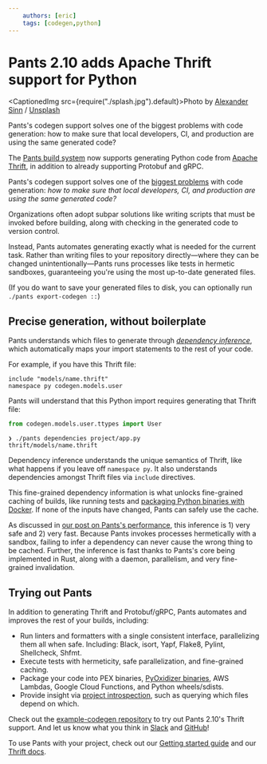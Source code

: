 ```yaml
---
    authors: [eric]
    tags: [codegen,python]
---
```


# Pants 2.10 adds Apache Thrift support for Python

<CaptionedImg src={require("./splash.jpg").default}>Photo by [Alexander Sinn](https://unsplash.com/@swimstaralex?utm_source=ghost&utm_medium=referral&utm_campaign=api-credit) / [Unsplash](https://unsplash.com/?utm_source=ghost&utm_medium=referral&utm_campaign=api-credit)</CaptionedImg>

Pants's codegen support solves one of the biggest problems with code generation: how to make sure that local developers, CI, and production are using the same generated code?

<!--truncate-->

The [Pants build system](https://www.pantsbuild.org/v2.11) now supports generating Python code from [Apache Thrift](https://thrift.apache.org/), in addition to already supporting Protobuf and gRPC.

Pants's codegen support solves one of the [biggest problems](https://stackoverflow.com/questions/893913/should-i-store-generated-code-in-source-control) with code generation: _how to make sure that local developers, CI, and production are using the same generated code?_

Organizations often adopt subpar solutions like writing scripts that must be invoked before building, along with checking in the generated code to version control.

Instead, Pants automates generating exactly what is needed for the current task. Rather than writing files to your repository directly—where they can be changed unintentionally—Pants runs processes like tests in hermetic sandboxes, guaranteeing you're using the most up-to-date generated files.

(If you do want to save your generated files to disk, you can optionally run `./pants export-codegen ::`)

## Precise generation, without boilerplate

Pants understands which files to generate through [_dependency inference_](./2020-10-29-dependency-inference/index.md), which automatically maps your import statements to the rest of your code.

For example, if you have this Thrift file:

```thrift
include "models/name.thrift"
namespace py codegen.models.user
```

Pants will understand that this Python import requires generating that Thrift file:

```python
from codegen.models.user.ttypes import User
```

```shell
❯ ./pants dependencies project/app.py
thrift/models/name.thrift
```

Dependency inference understands the unique semantics of Thrift, like what happens if you leave off `namespace py`. It also understands dependencies amongst Thrift files via `include` directives.

This fine-grained dependency information is what unlocks fine-grained caching of builds, like running tests and [packaging Python binaries with Docker](__GHOST_URL__/pants-pex-and-docker/). If none of the inputs have changed, Pants can safely use the cache.

As discussed in [our post on Pants's performance](__GHOST_URL__/fast-incremental-builds-speculation-cancellation/), this inference is 1) very safe and 2) very fast. Because Pants invokes processes hermetically with a sandbox, failing to infer a dependency can never cause the wrong thing to be cached. Further, the inference is fast thanks to Pants's core being implemented in Rust, along with a daemon, parallelism, and very fine-grained invalidation.

## Trying out Pants

In addition to generating Thrift and Protobuf/gRPC, Pants automates and improves the rest of your builds, including:

- Run linters and formatters with a single consistent interface, parallelizing them all when safe. Including: Black, isort, Yapf, Flake8, Pylint, Shellcheck, Shfmt.
- Execute tests with hermeticity, safe parallelization, and fine-grained caching.
- Package your code into PEX binaries, [PyOxidizer binaries](__GHOST_URL__/packaging-python-with-the-pyoxidizer-pants-plugin/), AWS Lambdas, Google Cloud Functions, and Python wheels/sdists.
- Provide insight via [project introspection](https://www.pantsbuild.org/v2.10/docs/project-introspection), such as querying which files depend on which.

Check out the [example-codegen repository](https://github.com/pantsbuild/example-codegen) to try out Pants 2.10's Thrift support. And let us know what you think in [Slack](https://www.pantsbuild.org/docs/getting-help) and [GitHub](https://github.com/pantsbuild/pants/issues)!

To use Pants with your project, check out our [Getting started guide](https://www.pantsbuild.org/v2.8/docs/getting-started) and our [Thrift docs](https://www.pantsbuild.org/v2.10/docs/thrift-python).